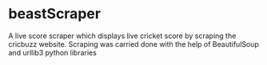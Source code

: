 # beastScraper
A live score scraper which displays live cricket score by scraping the cricbuzz website.
Scraping was carried done with the help of BeautifulSoup and urllib3 python libraries
